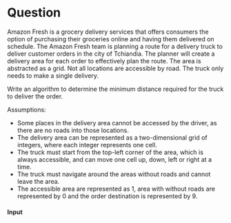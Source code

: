 # Question
Amazon Fresh is a grocery delivery services that offers consumers the option of purchasing their groceries online and
having them delivered on schedule. The Amazon Fresh team is planning a route for a delivery truck to deliver customer 
orders in the city of Tchiandia. The planner will create a delivery area for each order to effectively plan the route. 
The area is abstracted as a grid. Not all locations are accessible by road. The truck only needs to make a single delivery.

Write an algorithm to determine the minimum distance required for the truck to deliver the order.

Assumptions:

- Some places in the delivery area cannot be accessed by the driver, as there are no roads into those locations.
- The delivery area can be represented as a two-dimensional grid of integers, where each integer represents one cell.
- The truck must start from the top-left corner of the area, which is always accessible, and can move one cell up, down, left
or right at a time.
- The truck must navigate around the areas without roads and cannot leave the area. 
- The accessible area are represented as 1, area with without roads are represented by 0 and the order destination is represented
by 9.

#### Input

